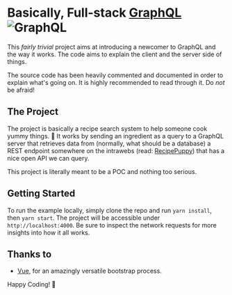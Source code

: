 # Basically, Full-stack [GraphQL](http://graphql.org/) ![GraphQL](https://avatars0.githubusercontent.com/u/12972006?v=4&s=30)

This _fairly trivial_ project aims at introducing a newcomer to GraphQL and the way it works. The code aims to explain the client and the server side of things.

The source code has been heavily commented and documented in order to explain what's going on. It is highly recommended to read through it. Do _not_ be afraid!

## The Project
The project is basically a recipe search system to help someone cook yummy things. 🍜 It works by sending an ingredient as a query to a GraphQL server that retrieves data from (normally, what should be a database) a REST endpoint somewhere on the intrawebs (read: [RecipePuppy](http://www.recipepuppy.com/about/api/)) that has a nice open API we can query.

This project is literally meant to be a POC and nothing too serious.

## Getting Started

To run the example locally, simply clone the repo and run `yarn install`, then `yarn start`. The project will be accessible under `http://localhost:4000`. Be sure to inspect the network requests for more insights into how it all works.

## Thanks to
* [Vue](https://vuejs.org/), for an amazingly versatile bootstrap process.

Happy Coding! 🎉
